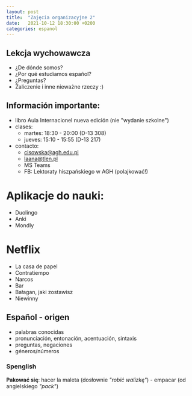 ```yaml
---
layout: post
title:  "Zajęcia organizacyjne 2"
date:   2021-10-12 18:30:00 +0200
categories: espanol
---
```


## Lekcja wychowawcza

- ¿De dónde somos?
- ¿Por qué estudiamos español?
- ¿Preguntas?
- Zaliczenie i inne nieważne rzeczy :)

## Información importante:

- libro Aula Internacionel nueva edición (nie "wydanie szkolne")
- clases:
  - martes: 18:30 - 20:00 (D-13 308)
  - jueves: 15:10 - 15:55 (D-13 217)
- contacto:
  - cisowska@agh.edu.pl
  - laana@tlen.pl
  - MS Teams
  - FB: Lektoraty hiszpańskiego w AGH (polajkować!)

# Aplikacje do nauki:

- Duolingo
- Anki
- Mondly

# Netflix

- La casa de papel
- Contratiempo
- Narcos
- Bar
- Bałagan, jaki zostawisz
- Niewinny

## Español - origen

- palabras conocidas
- pronunciación, entonación, acentuación, sintaxis
- preguntas, negaciones
- géneros/números

### Spenglish

**Pakować się**: hacer la maleta (dosłownie *"robić walizkę"*) - empacar (od angielskiego *"pack"*)